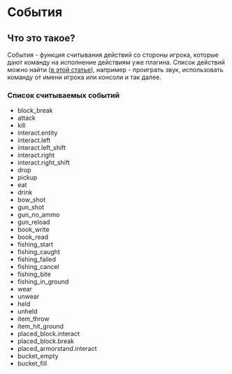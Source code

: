 # События

## Что это такое?

События - функция считывания действий со стороны игрока, которые дают команду на исполнение действиям уже плагина. 
Список действий можно найти \([в этой статье](actions.md)\), например - проиграть звук, использовать команду от имени игрока или консоли и так далее.

### Список считываемых событий

* block\_break 
* attack 
* kill 
* interact.entity
* interact.left
* interact.left\_shift
* interact.right
* interact.right\_shift
* drop
* pickup
* eat
* drink
* bow\_shot
* gun\_shot
* gun\_no\_ammo
* gun\_reload
* book\_write
* book\_read
* fishing\_start
* fishing\_caught
* fishing\_failed
* fishing\_cancel
* fishing\_bite
* fishing\_in\_ground
* wear
* unwear
* held
* unheld
* item\_throw
* item\_hit\_ground
* placed\_block.interact
* placed\_block.break
* placed\_armorstand.interact
* bucket\_empty
* bucket\_fill

